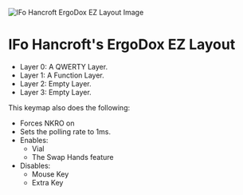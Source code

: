 ![IFo Hancroft ErgoDox EZ Layout Image](https://i.imgur.com/bSWyBCV.png)

# IFo Hancroft's ErgoDox EZ Layout

- Layer 0: A QWERTY Layer.
- Layer 1: A Function Layer.
- Layer 2: Empty Layer.
- Layer 3: Empty Layer.

This keymap also does the following:

- Forces NKRO on
- Sets the polling rate to 1ms.
- Enables:
    - Vial
    - The Swap Hands feature
- Disables:
    - Mouse Key
    - Extra Key
